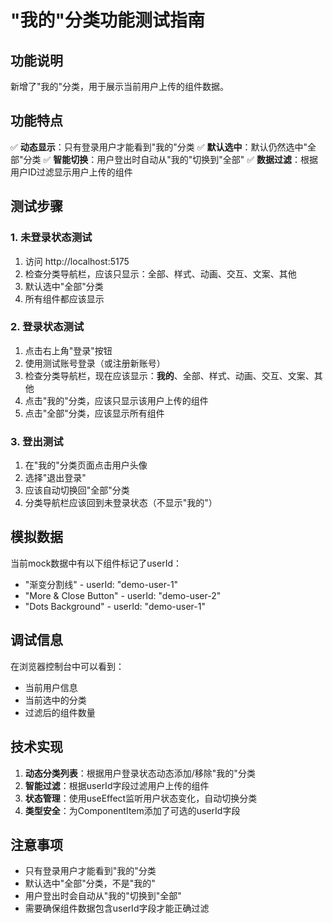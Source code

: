 # "我的"分类功能测试指南

## 功能说明

新增了"我的"分类，用于展示当前用户上传的组件数据。

## 功能特点

✅ **动态显示**：只有登录用户才能看到"我的"分类
✅ **默认选中**：默认仍然选中"全部"分类
✅ **智能切换**：用户登出时自动从"我的"切换到"全部"
✅ **数据过滤**：根据用户ID过滤显示用户上传的组件

## 测试步骤

### 1. 未登录状态测试
1. 访问 http://localhost:5175
2. 检查分类导航栏，应该只显示：全部、样式、动画、交互、文案、其他
3. 默认选中"全部"分类
4. 所有组件都应该显示

### 2. 登录状态测试
1. 点击右上角"登录"按钮
2. 使用测试账号登录（或注册新账号）
3. 检查分类导航栏，现在应该显示：**我的**、全部、样式、动画、交互、文案、其他
4. 点击"我的"分类，应该只显示该用户上传的组件
5. 点击"全部"分类，应该显示所有组件

### 3. 登出测试
1. 在"我的"分类页面点击用户头像
2. 选择"退出登录"
3. 应该自动切换回"全部"分类
4. 分类导航栏应该回到未登录状态（不显示"我的"）

## 模拟数据

当前mock数据中有以下组件标记了userId：
- "渐变分割线" - userId: "demo-user-1"
- "More & Close Button" - userId: "demo-user-2"  
- "Dots Background" - userId: "demo-user-1"

## 调试信息

在浏览器控制台中可以看到：
- 当前用户信息
- 当前选中的分类
- 过滤后的组件数量

## 技术实现

1. **动态分类列表**：根据用户登录状态动态添加/移除"我的"分类
2. **智能过滤**：根据userId字段过滤用户上传的组件
3. **状态管理**：使用useEffect监听用户状态变化，自动切换分类
4. **类型安全**：为ComponentItem添加了可选的userId字段

## 注意事项

- 只有登录用户才能看到"我的"分类
- 默认选中"全部"分类，不是"我的"
- 用户登出时会自动从"我的"切换到"全部"
- 需要确保组件数据包含userId字段才能正确过滤

